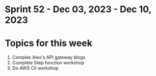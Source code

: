 <h1>Sprint 52 - Dec 03, 2023 - Dec 10, 2023</h1>

# Topics for this week

1. Complex Alex's API gateway blogs
2. Complete Step function workshop
3. Do AWS Cli workshop